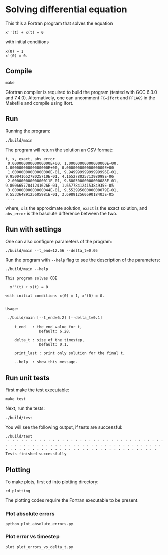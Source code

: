 # Solving differential equation

This this a Fortran program that solves the equation

```
x''(t) + x(t) = 0
```

with initial conditions

```
x(0) = 1
x'(0) = 0.
```


## Compile

```
make
```

Gfortran compiler is required to build the program (tested with GCC 6.3.0 and 7.4.0). Alternatively, one can uncomment `FC=ifort` and `FFLAGS` in the Makefile and compile using ifort.


## Run

Running the program:

```
./build/main 
```

The program will return the solution an CSV format:

```
t, x, exact, abs_error
 0.00000000000000000E+00, 1.00000000000000000E+00, 1.00000000000000000E+00, 0.00000000000000000E+00
 1.00000000000000006E-01, 9.94999999999999996E-01, 9.95004165278025710E-01, 4.16527802571398098E-06
 2.00000000000000011E-01, 9.80050000000000088E-01, 9.80066577841241626E-01, 1.65778412415384935E-05
 3.00000000000000044E-01, 9.55299500000000079E-01, 9.55336489125605981E-01, 3.69891256059018403E-05
 ...
```

where, `x` is the approximate solution, `exact` is the exact solution, and `abs_error` is the basolute difference between the two.

 ## Run with settings

One can also configure parameters of the program:

```
./build/main --t_end=12.56 --delta_t=0.05
```

Run the program with `--help` flag to see the description of the parameters:

```
./build/main --help

This program solves ODE

  x''(t) + x(t) = 0

with initial conditions x(0) = 1, x'(0) = 0.


Usage:

 ./build/main [--t_end=6.2] [--delta_t=0.1]

    t_end   : the end value for t,
               Default: 6.28.

    delta_t : size of the timestep,
               Default: 0.1.

    print_last : print only solution for the final t,

    --help  : show this message.
```

## Run unit tests

First make the test executable:

```
make test
```

Next, run the tests:

```
./build/test
```

You will see the following output, if tests are successful:

```
./build/test
 · · · · · · · · · · · · · · · · · · · · · · · · · · · · · · · · · · · · · · · · · · · · · · · · · · · · · · · · · · · · · · · · · · · · · · · · · · · · · · · · · · · · · · · · · · · · · · · · · · · · · · · · 
Tests finished successfully
```

## Plotting

To make plots, first cd into plotting directory:

```
cd plotting
```

The plotting codes require the Fortran executable to be present.


### Plot absolute errors

```
python plot_absolute_errors.py
```

### Plot error vs timestep

```
plot plot_errors_vs_delta_t.py
```
